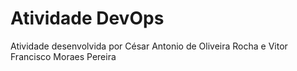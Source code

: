 # Atividade DevOps
Atividade desenvolvida por César Antonio de Oliveira Rocha e Vitor Francisco Moraes Pereira
 
